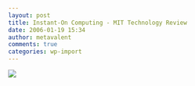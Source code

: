 ```yaml
---
layout: post
title: Instant-On Computing - MIT Technology Review
date: 2006-01-19 15:34
author: metavalent
comments: true
categories: wp-import
---
```

<!--Lead Photo --><a href="https://www.technologyreview.com/NanoTech/wtr_16164,318,p1.html"><img src="https://web.archive.org/web/*/https://awebcamdarkly.com/"
